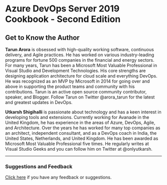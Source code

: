 # Azure DevOps Server 2019 Cookbook - Second Edition 


## Get to Know the Author
**Tarun Arora** is obsessed with high-quality working software, continuous delivery, and Agile practices. He has worked on various industry-leading programs for fortune 500 companies in the financial and energy sectors. For many years, Tarun has been a Microsoft Most Valuable Professional in Visual Studio and Development Technologies. His core strengths are designing application architecture for cloud scale and everything DevOps. He was recognized as an MVP by Microsoft in 2014 for going over and above in supporting the product teams and community with his contributions. Tarun is an active open source community contributor, speaker, and Blogger. Follow Tarun on Twitter @arora_tarun for the latest and greatest updates in DevOps.

**Utkarsh Shigihalli** is passionate about technology and has a keen interest in developing tools and extensions. Currently working for Avanade in the United Kingdom, he has experience in the areas of Azure, DevOps, Agile, and Architecture. Over the years he has worked for many top companies as an architect, independent consultant, and as a DevOps coach in India, the United States, Netherlands, and United Kingdom.
He has been awarded as Microsoft Most Valuable Professional five times. He regularly writes at Visual Studio Geeks and you can follow him on Twitter at @onlyutkarsh.

****


### Suggestions and Feedback
[Click here](https://docs.google.com/forms/d/e/1FAIpQLSdy7dATC6QmEL81FIUuymZ0Wy9vH1jHkvpY57OiMeKGqib_Ow/viewform) if you have any feedback or suggestions.


